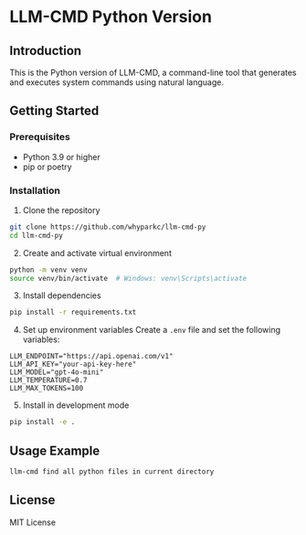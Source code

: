 # LLM-CMD Python Version

## Introduction
This is the Python version of LLM-CMD, a command-line tool that generates and executes system commands using natural language.

## Getting Started

### Prerequisites
- Python 3.9 or higher
- pip or poetry

### Installation
1. Clone the repository
```bash
git clone https://github.com/whyparkc/llm-cmd-py    
cd llm-cmd-py
```

2. Create and activate virtual environment
```bash
python -m venv venv
source venv/bin/activate  # Windows: venv\Scripts\activate
```

3. Install dependencies
```bash
pip install -r requirements.txt
```

4. Set up environment variables
Create a `.env` file and set the following variables:
```plaintext
LLM_ENDPOINT="https://api.openai.com/v1"
LLM_API_KEY="your-api-key-here"
LLM_MODEL="gpt-4o-mini"
LLM_TEMPERATURE=0.7
LLM_MAX_TOKENS=100
```

5. Install in development mode
```bash
pip install -e .
```

## Usage Example
```bash
llm-cmd find all python files in current directory
```

## License
MIT License 